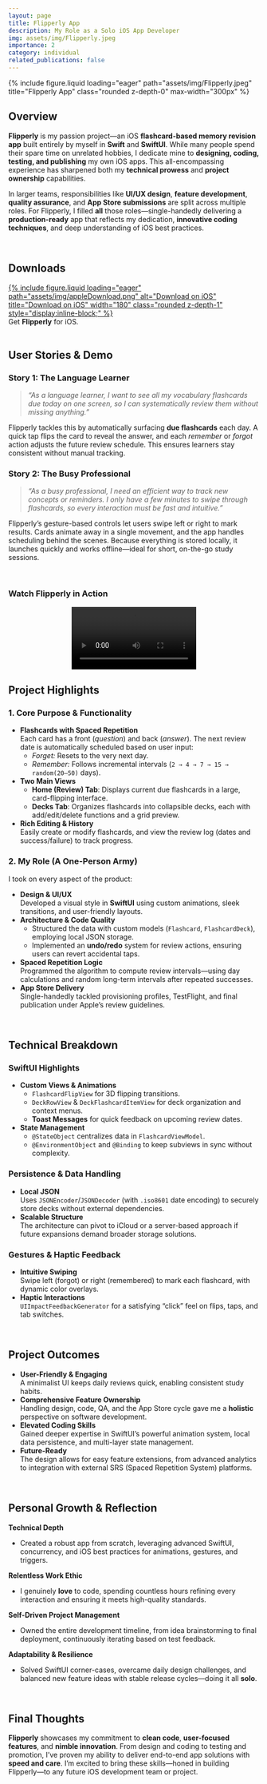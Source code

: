 ```yaml
---
layout: page
title: Flipperly App
description: My Role as a Solo iOS App Developer
img: assets/img/Flipperly.jpeg
importance: 2
category: individual
related_publications: false
---
```


<div class="row">
  <div class="col-sm mt-3 mt-md-0 text-center">
    {% include figure.liquid
       loading="eager"
       path="assets/img/Flipperly.jpeg"
       title="Flipperly App"
       class="rounded z-depth-0"
       max-width="300px"
    %}
  </div>
</div>

## Overview

**Flipperly** is my passion project—an iOS **flashcard-based memory revision app** built entirely by myself in **Swift** and **SwiftUI**. While many people spend their spare time on unrelated hobbies, I dedicate mine to **designing, coding, testing, and publishing** my own iOS apps. This all-encompassing experience has sharpened both my **technical prowess** and **project ownership** capabilities.

In larger teams, responsibilities like **UI/UX design**, **feature development**, **quality assurance**, and **App Store submissions** are split across multiple roles. For Flipperly, I filled **all** those roles—single-handedly delivering a **production-ready** app that reflects my dedication, **innovative coding techniques**, and deep understanding of iOS best practices.

<br>

## Downloads

<div class="row my-3">
  <div class="col-sm-12 text-center">
    <div class="row">
      <div class="col-sm">
        <a href="https://apps.apple.com/us/app/flipperly/id6743181103" 
           target="_blank" 
           style="display:inline-block;"
        >
          {% include figure.liquid
             loading="eager"
             path="assets/img/appleDownload.png"
             alt="Download on iOS"
             title="Download on iOS"
             width="180"
             class="rounded z-depth-1"
             style="display:inline-block;"
          %}
        </a>
      </div>
    </div>
    <div class="caption my-2">
      Get <strong>Flipperly</strong> for iOS.
    </div>
  </div>
</div>

<br>

## User Stories & Demo

### Story 1: The Language Learner

> _“As a language learner, I want to see all my vocabulary flashcards due today on one screen, so I can systematically review them without missing anything.”_

Flipperly tackles this by automatically surfacing **due flashcards** each day. A quick tap flips the card to reveal the answer, and each _remember_ or _forgot_ action adjusts the future review schedule. This ensures learners stay consistent without manual tracking.

### Story 2: The Busy Professional

> _“As a busy professional, I need an efficient way to track new concepts or reminders. I only have a few minutes to swipe through flashcards, so every interaction must be fast and intuitive.”_

Flipperly’s gesture-based controls let users swipe left or right to mark results. Cards animate away in a single movement, and the app handles scheduling behind the scenes. Because everything is stored locally, it launches quickly and works offline—ideal for short, on-the-go study sessions.

<br>

### Watch Flipperly in Action

<div style="display: flex; justify-content: center; align-items: center; flex-direction: row;">
  <video controls="" style="max-width: 250px;"> 
      <source src="/assets/video/flip.mp4" type="video/mp4">
    Your browser does not support the video tag.
  </video>
</div>

## Project Highlights

### 1. Core Purpose & Functionality

- **Flashcards with Spaced Repetition**  
  Each card has a front (_question_) and back (_answer_). The next review date is automatically scheduled based on user input:
  - _Forget:_ Resets to the very next day.
  - _Remember:_ Follows incremental intervals (`2 → 4 → 7 → 15 → random(20–50)` days).
- **Two Main Views**
  - **Home (Review) Tab**: Displays current due flashcards in a large, card-flipping interface.
  - **Decks Tab**: Organizes flashcards into collapsible decks, each with add/edit/delete functions and a grid preview.
- **Rich Editing & History**  
  Easily create or modify flashcards, and view the review log (dates and success/failure) to track progress.

### 2. My Role (A One-Person Army)

I took on every aspect of the product:

- **Design & UI/UX**  
  Developed a visual style in **SwiftUI** using custom animations, sleek transitions, and user-friendly layouts.
- **Architecture & Code Quality**
  - Structured the data with custom models (`Flashcard`, `FlashcardDeck`), employing local JSON storage.
  - Implemented an **undo/redo** system for review actions, ensuring users can revert accidental taps.
- **Spaced Repetition Logic**  
  Programmed the algorithm to compute review intervals—using day calculations and random long-term intervals after repeated successes.
- **App Store Delivery**  
  Single-handedly tackled provisioning profiles, TestFlight, and final publication under Apple’s review guidelines.

<br>

## Technical Breakdown

### SwiftUI Highlights

- **Custom Views & Animations**
  - `FlashcardFlipView` for 3D flipping transitions.
  - `DeckRowView` & `DeckFlashcardItemView` for deck organization and context menus.
  - **Toast Messages** for quick feedback on upcoming review dates.
- **State Management**
  - `@StateObject` centralizes data in `FlashcardViewModel`.
  - `@EnvironmentObject` and `@Binding` to keep subviews in sync without complexity.

### Persistence & Data Handling

- **Local JSON**  
  Uses `JSONEncoder`/`JSONDecoder` (with `.iso8601` date encoding) to securely store decks without external dependencies.
- **Scalable Structure**  
  The architecture can pivot to iCloud or a server-based approach if future expansions demand broader storage solutions.

### Gestures & Haptic Feedback

- **Intuitive Swiping**  
  Swipe left (forgot) or right (remembered) to mark each flashcard, with dynamic color overlays.
- **Haptic Interactions**  
  `UIImpactFeedbackGenerator` for a satisfying “click” feel on flips, taps, and tab switches.

<br>

## Project Outcomes

- **User-Friendly & Engaging**  
  A minimalist UI keeps daily reviews quick, enabling consistent study habits.
- **Comprehensive Feature Ownership**  
  Handling design, code, QA, and the App Store cycle gave me a **holistic** perspective on software development.
- **Elevated Coding Skills**  
  Gained deeper expertise in SwiftUI’s powerful animation system, local data persistence, and multi-layer state management.
- **Future-Ready**  
  The design allows for easy feature extensions, from advanced analytics to integration with external SRS (Spaced Repetition System) platforms.

<br>

## Personal Growth & Reflection

**Technical Depth**

- Created a robust app from scratch, leveraging advanced SwiftUI, concurrency, and iOS best practices for animations, gestures, and triggers.

**Relentless Work Ethic**

- I genuinely **love** to code, spending countless hours refining every interaction and ensuring it meets high-quality standards.

**Self-Driven Project Management**

- Owned the entire development timeline, from idea brainstorming to final deployment, continuously iterating based on test feedback.

**Adaptability & Resilience**

- Solved SwiftUI corner-cases, overcame daily design challenges, and balanced new feature ideas with stable release cycles—doing it all **solo**.

<br>

## Final Thoughts

**Flipperly** showcases my commitment to **clean code**, **user-focused features**, and **nimble innovation**. From design and coding to testing and promotion, I’ve proven my ability to deliver end-to-end app solutions with **speed and care**. I’m excited to bring these skills—honed in building Flipperly—to any future iOS development team or project.

<br>
